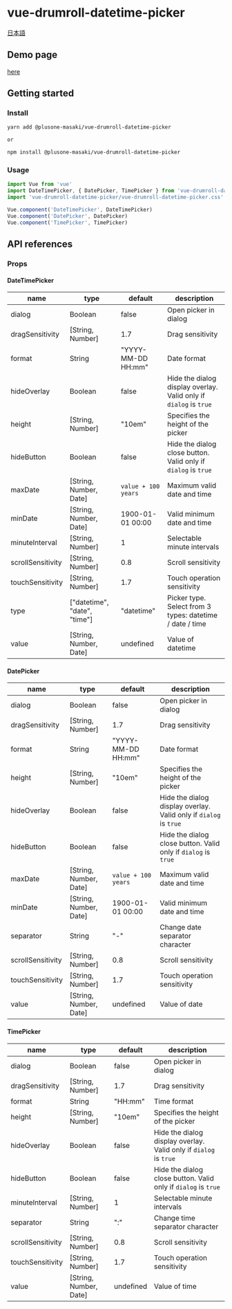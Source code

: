# vue-drumroll-datetime-picker

[日本語](README.ja.md)

## Demo page

[here](https://www.plus-one.tech/vue-drumroll-datetime-picker/)

## Getting started

### Install

```bash
yarn add @plusone-masaki/vue-drumroll-datetime-picker

or

npm install @plusone-masaki/vue-drumroll-datetime-picker
```

### Usage

```javascript
import Vue from 'vue'
import DateTimePicker, { DatePicker, TimePicker } from 'vue-drumroll-datetime-picker'
import 'vue-drumroll-datetime-picker/vue-drumroll-datetime-picker.css'

Vue.component('DateTimePicker', DateTimePicker)
Vue.component('DatePicker', DatePicker)
Vue.component('TimePicker', TimePicker)
```

## API references

### Props

#### DateTimePicker

|name|type|default|description|
|---|---|---|---|
|dialog|Boolean|false|Open picker in dialog|
|dragSensitivity|[String, Number]|1.7|Drag sensitivity|
|format|String|"YYYY-MM-DD HH:mm"|Date format|
|hideOverlay|Boolean|false|Hide the dialog display overlay. Valid only if `dialog` is `true`|
|height|[String, Number]|"10em"|Specifies the height of the picker|
|hideButton|Boolean|false|Hide the dialog close button. Valid only if `dialog` is `true`|
|maxDate|[String, Number, Date]|`value + 100 years`|Maximum valid date and time|
|minDate|[String, Number, Date]|1900-01-01 00:00|Valid minimum date and time|
|minuteInterval|[String, Number]|1|Selectable minute intervals|
|scrollSensitivity|[String, Number]|0.8|Scroll sensitivity|
|touchSensitivity|[String, Number]|1.7|Touch operation sensitivity|
|type|["datetime", "date", "time"]|"datetime"|Picker type. Select from 3 types: datetime / date / time|
|value|[String, Number, Date]|undefined|Value of datetime|

#### DatePicker

|name|type|default|description|
|---|---|---|---|
|dialog|Boolean|false|Open picker in dialog|
|dragSensitivity|[String, Number]|1.7|Drag sensitivity|
|format|String|"YYYY-MM-DD HH:mm"|Date format|
|height|[String, Number]|"10em"|Specifies the height of the picker|
|hideOverlay|Boolean|false|Hide the dialog display overlay. Valid only if `dialog` is `true`|
|hideButton|Boolean|false|Hide the dialog close button. Valid only if `dialog` is `true`|
|maxDate|[String, Number, Date]|`value + 100 years`|Maximum valid date and time|
|minDate|[String, Number, Date]|1900-01-01 00:00|Valid minimum date and time|
|separator|String|"-"|Change date separator character|
|scrollSensitivity|[String, Number]|0.8|Scroll sensitivity|
|touchSensitivity|[String, Number]|1.7|Touch operation sensitivity|
|value|[String, Number, Date]|undefined|Value of date|

#### TimePicker

|name|type|default|description|
|---|---|---|---|
|dialog|Boolean|false|Open picker in dialog|
|dragSensitivity|[String, Number]|1.7|Drag sensitivity|
|format|String|"HH:mm"|Time format|
|height|[String, Number]|"10em"|Specifies the height of the picker|
|hideOverlay|Boolean|false|Hide the dialog display overlay. Valid only if `dialog` is `true`|
|hideButton|Boolean|false|Hide the dialog close button. Valid only if `dialog` is `true`|
|minuteInterval|[String, Number]|1|Selectable minute intervals|
|separator|String|":"|Change time separator character|
|scrollSensitivity|[String, Number]|0.8|Scroll sensitivity|
|touchSensitivity|[String, Number]|1.7|Touch operation sensitivity|
|value|[String, Number, Date]|undefined|Value of time|
